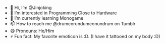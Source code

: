 - 👋 Hi, I’m @Jinjoking
- 👀 I’m interested in Programming Close to Hardware
- 🌱 I’m currently learning Monogame
- 📫 How to reach me @drumcorundumconundrum on Tumblr
- 😄 Pronouns: He/Him
- ⚡ Fun fact: My favorite emoticon is :D. (I have it tattooed on my body :D)

<!---
Jinjoking/Jinjoking is a ✨ special ✨ repository because its `README.md` (this file) appears on your GitHub profile.
You can click the Preview link to take a look at your changes.
--->
